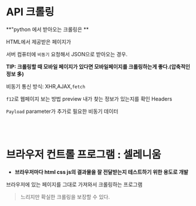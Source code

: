 # **API 크롤링**


**"python 에서 받아오는 크롤링은 ** 

HTML에서 제공받은 페이지가 


서버 컴퓨터에 `비동기` 요청해서 JSON으로 받아오는 경우.

**TIP: 크롤링할 때 모바일 페이지가 있다면 모바일페이지를 크롤링하는게 좋다.(압축적인 정보 多)** 

비동기 통신 방식: XHR,AJAX,`fetch`

`f12`로 웹페이지 보는 방법
preview 내가 찾는 정보가 있는지를 확인
Headers 

`Payload` parameter가 추가로 필요한 비동기 데이터

<br><br>

# **브라우저 컨트롤 프로그램 : 셀레니움**

- **브라우저마다 html css js의 결과물을 잘 전달받는지 테스트하기 위한 용도로 개발**

브라우저에 있는 페이지를 그대로 가져와서 크롤링하는 프로그램
> 느리지만 확실한 크롤링을 보장할 수 있다.

